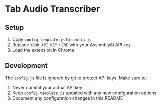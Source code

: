 # Tab Audio Transcriber

## Setup
1. Copy `config.template.js` to `config.js`
2. Replace `YOUR_API_KEY_HERE` with your AssemblyAI API key
3. Load the extension in Chrome

## Development
The `config.js` file is ignored by git to protect API keys. Make sure to:
1. Never commit your actual API key
2. Keep `config.template.js` updated with any new configuration options
3. Document any configuration changes in this README 